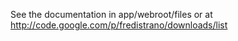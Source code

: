 See the documentation in app/webroot/files or at http://code.google.com/p/fredistrano/downloads/list